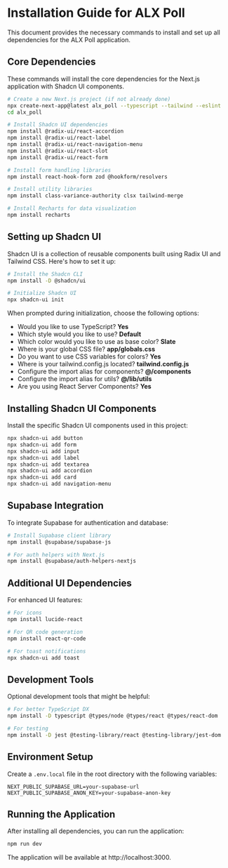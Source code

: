 # Installation Guide for ALX Poll

This document provides the necessary commands to install and set up all dependencies for the ALX Poll application.

## Core Dependencies

These commands will install the core dependencies for the Next.js application with Shadcn UI components.

```bash
# Create a new Next.js project (if not already done)
npx create-next-app@latest alx_poll --typescript --tailwind --eslint
cd alx_poll

# Install Shadcn UI dependencies
npm install @radix-ui/react-accordion
npm install @radix-ui/react-label
npm install @radix-ui/react-navigation-menu
npm install @radix-ui/react-slot
npm install @radix-ui/react-form

# Install form handling libraries
npm install react-hook-form zod @hookform/resolvers

# Install utility libraries
npm install class-variance-authority clsx tailwind-merge

# Install Recharts for data visualization
npm install recharts
```

## Setting up Shadcn UI

Shadcn UI is a collection of reusable components built using Radix UI and Tailwind CSS. Here's how to set it up:

```bash
# Install the Shadcn CLI
npm install -D @shadcn/ui

# Initialize Shadcn UI
npx shadcn-ui init
```

When prompted during initialization, choose the following options:
- Would you like to use TypeScript? **Yes**
- Which style would you like to use? **Default**
- Which color would you like to use as base color? **Slate**
- Where is your global CSS file? **app/globals.css**
- Do you want to use CSS variables for colors? **Yes**
- Where is your tailwind.config.js located? **tailwind.config.js**
- Configure the import alias for components? **@/components**
- Configure the import alias for utils? **@/lib/utils**
- Are you using React Server Components? **Yes**

## Installing Shadcn UI Components

Install the specific Shadcn UI components used in this project:

```bash
npx shadcn-ui add button
npx shadcn-ui add form
npx shadcn-ui add input
npx shadcn-ui add label
npx shadcn-ui add textarea
npx shadcn-ui add accordion
npx shadcn-ui add card
npx shadcn-ui add navigation-menu
```

## Supabase Integration

To integrate Supabase for authentication and database:

```bash
# Install Supabase client library
npm install @supabase/supabase-js

# For auth helpers with Next.js
npm install @supabase/auth-helpers-nextjs
```

## Additional UI Dependencies

For enhanced UI features:

```bash
# For icons
npm install lucide-react

# For QR code generation
npm install react-qr-code

# For toast notifications
npx shadcn-ui add toast
```

## Development Tools

Optional development tools that might be helpful:

```bash
# For better TypeScript DX
npm install -D typescript @types/node @types/react @types/react-dom

# For testing
npm install -D jest @testing-library/react @testing-library/jest-dom
```

## Environment Setup

Create a `.env.local` file in the root directory with the following variables:

```
NEXT_PUBLIC_SUPABASE_URL=your-supabase-url
NEXT_PUBLIC_SUPABASE_ANON_KEY=your-supabase-anon-key
```

## Running the Application

After installing all dependencies, you can run the application:

```bash
npm run dev
```

The application will be available at http://localhost:3000.